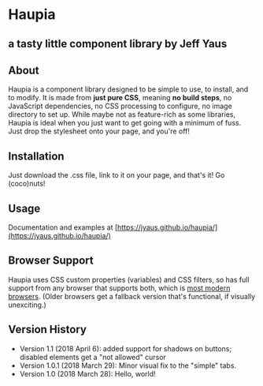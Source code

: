 Haupia
=================
## a tasty little component library by Jeff Yaus

About
-----
Haupia is a component library designed to be simple to use, to install, and to modify. 
It is made from **just pure CSS**, meaning **no build steps**, no JavaScript dependencies, no CSS processing to configure, no image directory to set up. 
While maybe not as feature-rich as some libraries, Haupia is ideal when you just want to get going with a minimum of fuss. 
Just drop the stylesheet onto your page, and you're off! 

Installation
-----
Just download the .css file, link to it on your page, and that's it! Go (coco)nuts!

Usage
----
Documentation and examples at [https://jyaus.github.io/haupia/](https://jyaus.github.io/haupia/)

Browser Support
----
Haupia uses CSS custom properties (variables) and CSS filters, so has full support from any browser that supports both, which is [most modern browsers](https://caniuse.com/#feat=css-variables).
(Older browsers get a fallback version that's functional, if visually unexciting.)

Version History
-----
* Version 1.1 (2018 April 6): added support for shadows on buttons; disabled elements get a "not allowed" cursor
* Version 1.0.1 (2018 March 29): Minor visual fix to the "simple" tabs.
* Version 1.0 (2018 March 28): Hello, world!
